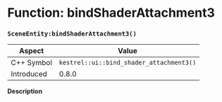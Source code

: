 
# Function: bindShaderAttachment3
### `SceneEntity:bindShaderAttachment3()`

| Aspect | Value |
| --- | --- |
| C++ Symbol | `kestrel::ui::bind_shader_attachment3()` |
| Introduced | 0.8.0 |

**Description**


